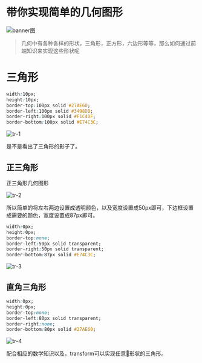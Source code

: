 # 带你实现简单的几何图形

![banner图](https://raw.githubusercontent.com/limingyang2012/blog/master/assets/201707/math.jpg)

> 几何中有各种各样的形状，三角形，正方形，六边形等等，那么如何通过前端知识来实现这些形状呢

# 三角形

```css
width:10px;
height:10px;
border-top:100px solid #27AE60;
border-left:100px solid #3498DB;
border-right:100px solid #F1C40F;
border-bottom:100px solid #E74C3C;
```
![tr-1](https://raw.githubusercontent.com/limingyang2012/blog/master/assets/201707/tr-1.png)

是不是看出了三角形的影子了。

## 正三角形

正三角形几何图形

![tr-2](https://raw.githubusercontent.com/limingyang2012/blog/master/assets/201707/tr-2.png)


所以简单的将左右两边设置成透明颜色，以及宽度设置成50px即可，下边框设置成需要的颜色，宽度设置成87px即可。

```css
width:0px;
height:0px;
border-top:none;
border-left:50px solid transparent;
border-right:50px solid transparent;
border-bottom:87px solid #E74C3C;
```

![tr-3](https://raw.githubusercontent.com/limingyang2012/blog/master/assets/201707/tr-3.png)

## 直角三角形

```css
width:0px;
height:0px;
border-top:none;
border-left:80px solid transparent;
border-right:none;
border-bottom:80px solid #27AE60;
```

![tr-4](https://raw.githubusercontent.com/limingyang2012/blog/master/assets/201707/tr-4.png)

配合相应的数学知识以及，transform可以实现任意形状的三角形。